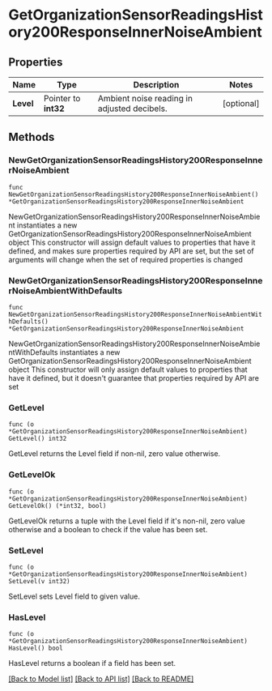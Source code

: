 # GetOrganizationSensorReadingsHistory200ResponseInnerNoiseAmbient

## Properties

Name | Type | Description | Notes
------------ | ------------- | ------------- | -------------
**Level** | Pointer to **int32** | Ambient noise reading in adjusted decibels. | [optional] 

## Methods

### NewGetOrganizationSensorReadingsHistory200ResponseInnerNoiseAmbient

`func NewGetOrganizationSensorReadingsHistory200ResponseInnerNoiseAmbient() *GetOrganizationSensorReadingsHistory200ResponseInnerNoiseAmbient`

NewGetOrganizationSensorReadingsHistory200ResponseInnerNoiseAmbient instantiates a new GetOrganizationSensorReadingsHistory200ResponseInnerNoiseAmbient object
This constructor will assign default values to properties that have it defined,
and makes sure properties required by API are set, but the set of arguments
will change when the set of required properties is changed

### NewGetOrganizationSensorReadingsHistory200ResponseInnerNoiseAmbientWithDefaults

`func NewGetOrganizationSensorReadingsHistory200ResponseInnerNoiseAmbientWithDefaults() *GetOrganizationSensorReadingsHistory200ResponseInnerNoiseAmbient`

NewGetOrganizationSensorReadingsHistory200ResponseInnerNoiseAmbientWithDefaults instantiates a new GetOrganizationSensorReadingsHistory200ResponseInnerNoiseAmbient object
This constructor will only assign default values to properties that have it defined,
but it doesn't guarantee that properties required by API are set

### GetLevel

`func (o *GetOrganizationSensorReadingsHistory200ResponseInnerNoiseAmbient) GetLevel() int32`

GetLevel returns the Level field if non-nil, zero value otherwise.

### GetLevelOk

`func (o *GetOrganizationSensorReadingsHistory200ResponseInnerNoiseAmbient) GetLevelOk() (*int32, bool)`

GetLevelOk returns a tuple with the Level field if it's non-nil, zero value otherwise
and a boolean to check if the value has been set.

### SetLevel

`func (o *GetOrganizationSensorReadingsHistory200ResponseInnerNoiseAmbient) SetLevel(v int32)`

SetLevel sets Level field to given value.

### HasLevel

`func (o *GetOrganizationSensorReadingsHistory200ResponseInnerNoiseAmbient) HasLevel() bool`

HasLevel returns a boolean if a field has been set.


[[Back to Model list]](../README.md#documentation-for-models) [[Back to API list]](../README.md#documentation-for-api-endpoints) [[Back to README]](../README.md)


